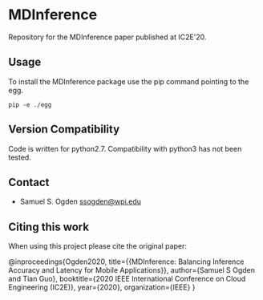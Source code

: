 # MDInference
Repository for the MDInference paper published at IC2E'20.

## Usage

To install the MDInference package use the pip command pointing to the egg.
```
pip -e ./egg
```

## Version Compatibility
Code is written for python2.7.
Compatibility with python3 has not been tested.

## Contact
* Samuel S. Ogden <ssogden@wpi.edu>

## Citing this work

When using this project please cite the original paper:

@inproceedings{Ogden2020,
  title={{MDInference: Balancing Inference Accuracy and Latency for Mobile Applications}},
  author={Samuel S Ogden and Tian Guo},
  booktitle={2020 IEEE International Conference on Cloud Engineering (IC2E)},
  year={2020},
  organization={IEEE}
}
